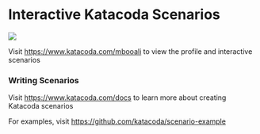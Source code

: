 # Interactive Katacoda Scenarios

[![](http://shields.katacoda.com/katacoda/mbooali/count.svg)](https://www.katacoda.com/mbooali "Get your profile on Katacoda.com")

Visit https://www.katacoda.com/mbooali to view the profile and interactive scenarios

### Writing Scenarios
Visit https://www.katacoda.com/docs to learn more about creating Katacoda scenarios

For examples, visit https://github.com/katacoda/scenario-example
